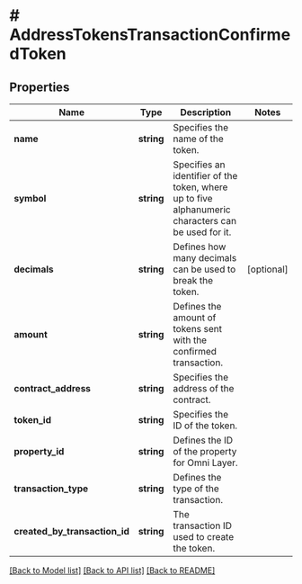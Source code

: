 # # AddressTokensTransactionConfirmedToken

## Properties

Name | Type | Description | Notes
------------ | ------------- | ------------- | -------------
**name** | **string** | Specifies the name of the token. |
**symbol** | **string** | Specifies an identifier of the token, where up to five alphanumeric characters can be used for it. |
**decimals** | **string** | Defines how many decimals can be used to break the token. | [optional]
**amount** | **string** | Defines the amount of tokens sent with the confirmed transaction. |
**contract_address** | **string** | Specifies the address of the contract. |
**token_id** | **string** | Specifies the ID of the token. |
**property_id** | **string** | Defines the ID of the property for Omni Layer. |
**transaction_type** | **string** | Defines the type of the transaction. |
**created_by_transaction_id** | **string** | The transaction ID used to create the token. |

[[Back to Model list]](../../README.md#models) [[Back to API list]](../../README.md#endpoints) [[Back to README]](../../README.md)
